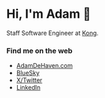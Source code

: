 # Hi, I'm Adam 👋

<!-- <img align="right" width="200" height="200" src="https://github.com/adamdehaven/adamdehaven/blob/master/octocat-animated.gif" alt="Octocat avatar"> -->

Staff Software Engineer at [Kong](https://konghq.com/).

### Find me on the web

- [AdamDeHaven.com](https://www.adamdehaven.com/)
- [BlueSky](https://bsky.app/profile/adamdehaven.com)
- [X/Twitter](https://twitter.com/adamdehaven)
- [LinkedIn](https://www.linkedin.com/in/adamdehaven)

